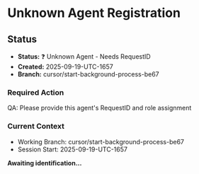 # Unknown Agent Registration

## Status
- **Status:** ❓ Unknown Agent - Needs RequestID
- **Created:** 2025-09-19-UTC-1657  
- **Branch:** cursor/start-background-process-be67

### Required Action
QA: Please provide this agent's RequestID and role assignment

### Current Context
- Working Branch: cursor/start-background-process-be67
- Session Start: 2025-09-19-UTC-1657

**Awaiting identification...**
